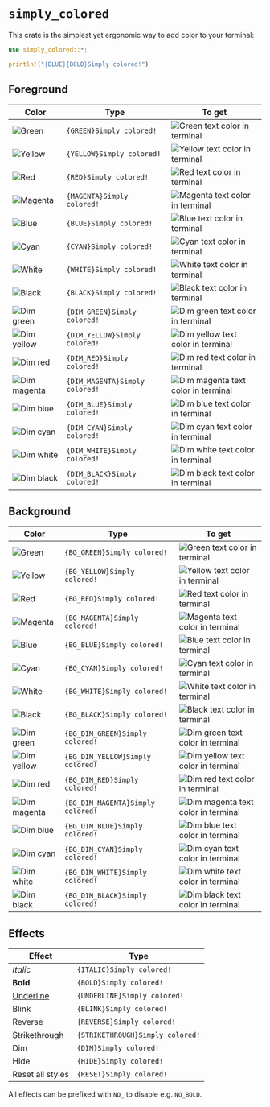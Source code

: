 # `simply_colored`

This crate is the simplest yet ergonomic way to add color to your terminal:

```rust
use simply_colored::*;

println!("{BLUE}{BOLD}Simply colored!")
```

## Foreground

| Color                                                                                                                | Type                                   | To get                                                                                                                                                                             |
| -----                                                                                                                | ------------------                     | -------                                                                                                                                                                            |
| ![Green](https://raw.githubusercontent.com/nik-rev/simply-colored/main/assets/swatch_green_16x16.png)                | `{GREEN}Simply colored!`                 | ![Green text color in terminal](https://raw.githubusercontent.com/nik-rev/simply-colored/main/assets/fg_text_green_164x16.png)                                                     |
| ![Yellow](https://raw.githubusercontent.com/nik-rev/simply-colored/main/assets/swatch_yellow_16x16.png)              | `{YELLOW}Simply colored!`                | ![Yellow text color in terminal](https://raw.githubusercontent.com/nik-rev/simply-colored/main/assets/fg_text_yellow_164x16.png)                                                   |
| ![Red](https://raw.githubusercontent.com/nik-rev/simply-colored/main/assets/swatch_red_16x16.png)                    | `{RED}Simply colored!`                   | ![Red text color in terminal](https://raw.githubusercontent.com/nik-rev/simply-colored/main/assets/fg_text_red_164x16.png)                                                         |
| ![Magenta](https://raw.githubusercontent.com/nik-rev/simply-colored/main/assets/swatch_magenta_16x16.png)            | `{MAGENTA}Simply colored!`               | ![Magenta text color in terminal](https://raw.githubusercontent.com/nik-rev/simply-colored/main/assets/fg_text_magenta_164x16.png)                                                 |
| ![Blue](https://raw.githubusercontent.com/nik-rev/simply-colored/main/assets/swatch_blue_16x16.png)                  | `{BLUE}Simply colored!`                  | ![Blue text color in terminal](https://raw.githubusercontent.com/nik-rev/simply-colored/main/assets/fg_text_blue_164x16.png)                                                       |
| ![Cyan](https://raw.githubusercontent.com/nik-rev/simply-colored/main/assets/swatch_cyan_16x16.png)                  | `{CYAN}Simply colored!`                  | ![Cyan text color in terminal](https://raw.githubusercontent.com/nik-rev/simply-colored/main/assets/fg_text_cyan_164x16.png)                                                       |
| ![White](https://raw.githubusercontent.com/nik-rev/simply-colored/main/assets/swatch_white_16x16.png)                | `{WHITE}Simply colored!`                 | ![White text color in terminal](https://raw.githubusercontent.com/nik-rev/simply-colored/main/assets/fg_text_white_164x16.png)                                                     |
| ![Black](https://raw.githubusercontent.com/nik-rev/simply-colored/main/assets/swatch_black_16x16.png)                | `{BLACK}Simply colored!`                 | ![Black text color in terminal](https://raw.githubusercontent.com/nik-rev/simply-colored/main/assets/fg_text_black_164x16.png)                                                     |
| ![Dim green](https://raw.githubusercontent.com/nik-rev/simply-colored/main/assets/swatch_dim_green_16x16.png)        | `{DIM_GREEN}Simply colored!`             | ![Dim green text color in terminal](https://raw.githubusercontent.com/nik-rev/simply-colored/main/assets/fg_text_dim_green_164x16.png)                                             |
| ![Dim yellow](https://raw.githubusercontent.com/nik-rev/simply-colored/main/assets/swatch_dim_yellow_16x16.png)      | `{DIM_YELLOW}Simply colored!`            | ![Dim yellow text color in terminal](https://raw.githubusercontent.com/nik-rev/simply-colored/main/assets/fg_text_dim_yellow_164x16.png)                                           |
| ![Dim red](https://raw.githubusercontent.com/nik-rev/simply-colored/main/assets/swatch_dim_red_16x16.png)            | `{DIM_RED}Simply colored!`               | ![Dim red text color in terminal](https://raw.githubusercontent.com/nik-rev/simply-colored/main/assets/fg_text_dim_red_164x16.png)                                                 |
| ![Dim magenta](https://raw.githubusercontent.com/nik-rev/simply-colored/main/assets/swatch_dim_magenta_16x16.png)    | `{DIM_MAGENTA}Simply colored!`           | ![Dim magenta text color in terminal](https://raw.githubusercontent.com/nik-rev/simply-colored/main/assets/fg_text_dim_magenta_164x16.png)                                         |
| ![Dim blue](https://raw.githubusercontent.com/nik-rev/simply-colored/main/assets/swatch_dim_blue_16x16.png)          | `{DIM_BLUE}Simply colored!`              | ![Dim blue text color in terminal](https://raw.githubusercontent.com/nik-rev/simply-colored/main/assets/fg_text_dim_blue_164x16.png)                                               |
| ![Dim cyan](https://raw.githubusercontent.com/nik-rev/simply-colored/main/assets/swatch_dim_cyan_16x16.png)          | `{DIM_CYAN}Simply colored!`              | ![Dim cyan text color in terminal](https://raw.githubusercontent.com/nik-rev/simply-colored/main/assets/fg_text_dim_cyan_164x16.png)                                               |
| ![Dim white](https://raw.githubusercontent.com/nik-rev/simply-colored/main/assets/swatch_dim_white_16x16.png)        | `{DIM_WHITE}Simply colored!`             | ![Dim white text color in terminal](https://raw.githubusercontent.com/nik-rev/simply-colored/main/assets/fg_text_dim_white_164x16.png)                                             |
| ![Dim black](https://raw.githubusercontent.com/nik-rev/simply-colored/main/assets/swatch_dim_black_16x16.png)        | `{DIM_BLACK}Simply colored!`             | ![Dim black text color in terminal](https://raw.githubusercontent.com/nik-rev/simply-colored/main/assets/fg_text_dim_black_164x16.png)                                             |

## Background

| Color                                                                                                                | Type                                   |  To get                                                                                                                                                                            |
| -----                                                                                                                | ------------------                     | -------                                                                                                                                                                            |
| ![Green](https://raw.githubusercontent.com/nik-rev/simply-colored/main/assets/swatch_green_16x16.png)                | `{BG_GREEN}Simply colored!`              | ![Green text color in terminal](https://raw.githubusercontent.com/nik-rev/simply-colored/main/assets/bg_text_green_164x16.png)                                                     |
| ![Yellow](https://raw.githubusercontent.com/nik-rev/simply-colored/main/assets/swatch_yellow_16x16.png)              | `{BG_YELLOW}Simply colored!`             | ![Yellow text color in terminal](https://raw.githubusercontent.com/nik-rev/simply-colored/main/assets/bg_text_yellow_164x16.png)                                                   |
| ![Red](https://raw.githubusercontent.com/nik-rev/simply-colored/main/assets/swatch_red_16x16.png)                    | `{BG_RED}Simply colored!`                | ![Red text color in terminal](https://raw.githubusercontent.com/nik-rev/simply-colored/main/assets/bg_text_red_164x16.png)                                                         |
| ![Magenta](https://raw.githubusercontent.com/nik-rev/simply-colored/main/assets/swatch_magenta_16x16.png)            | `{BG_MAGENTA}Simply colored!`            | ![Magenta text color in terminal](https://raw.githubusercontent.com/nik-rev/simply-colored/main/assets/bg_text_magenta_164x16.png)                                                 |
| ![Blue](https://raw.githubusercontent.com/nik-rev/simply-colored/main/assets/swatch_blue_16x16.png)                  | `{BG_BLUE}Simply colored!`               | ![Blue text color in terminal](https://raw.githubusercontent.com/nik-rev/simply-colored/main/assets/bg_text_blue_164x16.png)                                                       |
| ![Cyan](https://raw.githubusercontent.com/nik-rev/simply-colored/main/assets/swatch_cyan_16x16.png)                  | `{BG_CYAN}Simply colored!`               | ![Cyan text color in terminal](https://raw.githubusercontent.com/nik-rev/simply-colored/main/assets/bg_text_cyan_164x16.png)                                                       |
| ![White](https://raw.githubusercontent.com/nik-rev/simply-colored/main/assets/swatch_white_16x16.png)                | `{BG_WHITE}Simply colored!`              | ![White text color in terminal](https://raw.githubusercontent.com/nik-rev/simply-colored/main/assets/bg_text_white_164x16.png)                                                     |
| ![Black](https://raw.githubusercontent.com/nik-rev/simply-colored/main/assets/swatch_black_16x16.png)                | `{BG_BLACK}Simply colored!`              | ![Black text color in terminal](https://raw.githubusercontent.com/nik-rev/simply-colored/main/assets/bg_text_black_164x16.png)                                                     |
| ![Dim green](https://raw.githubusercontent.com/nik-rev/simply-colored/main/assets/swatch_dim_green_16x16.png)        | `{BG_DIM_GREEN}Simply colored!`          | ![Dim green text color in terminal](https://raw.githubusercontent.com/nik-rev/simply-colored/main/assets/bg_text_dim_green_164x16.png)                                             |
| ![Dim yellow](https://raw.githubusercontent.com/nik-rev/simply-colored/main/assets/swatch_dim_yellow_16x16.png)      | `{BG_DIM_YELLOW}Simply colored!`         | ![Dim yellow text color in terminal](https://raw.githubusercontent.com/nik-rev/simply-colored/main/assets/bg_text_dim_yellow_164x16.png)                                           |
| ![Dim red](https://raw.githubusercontent.com/nik-rev/simply-colored/main/assets/swatch_dim_red_16x16.png)            | `{BG_DIM_RED}Simply colored!`            | ![Dim red text color in terminal](https://raw.githubusercontent.com/nik-rev/simply-colored/main/assets/bg_text_dim_red_164x16.png)                                                 |
| ![Dim magenta](https://raw.githubusercontent.com/nik-rev/simply-colored/main/assets/swatch_dim_magenta_16x16.png)    | `{BG_DIM_MAGENTA}Simply colored!`        | ![Dim magenta text color in terminal](https://raw.githubusercontent.com/nik-rev/simply-colored/main/assets/bg_text_dim_magenta_164x16.png)                                         |
| ![Dim blue](https://raw.githubusercontent.com/nik-rev/simply-colored/main/assets/swatch_dim_blue_16x16.png)          | `{BG_DIM_BLUE}Simply colored!`           | ![Dim blue text color in terminal](https://raw.githubusercontent.com/nik-rev/simply-colored/main/assets/bg_text_dim_blue_164x16.png)                                               |
| ![Dim cyan](https://raw.githubusercontent.com/nik-rev/simply-colored/main/assets/swatch_dim_cyan_16x16.png)          | `{BG_DIM_CYAN}Simply colored!`           | ![Dim cyan text color in terminal](https://raw.githubusercontent.com/nik-rev/simply-colored/main/assets/bg_text_dim_cyan_164x16.png)                                               |
| ![Dim white](https://raw.githubusercontent.com/nik-rev/simply-colored/main/assets/swatch_dim_white_16x16.png)        | `{BG_DIM_WHITE}Simply colored!`          | ![Dim white text color in terminal](https://raw.githubusercontent.com/nik-rev/simply-colored/main/assets/bg_text_dim_white_164x16.png)                                             |
| ![Dim black](https://raw.githubusercontent.com/nik-rev/simply-colored/main/assets/swatch_dim_black_16x16.png)        | `{BG_DIM_BLACK}Simply colored!`          | ![Dim black text color in terminal](https://raw.githubusercontent.com/nik-rev/simply-colored/main/assets/bg_text_dim_black_164x16.png)                                             |

## Effects

| Effect                    | Type                               |
| ------                    | -----                              |
| *Italic*                  | `{ITALIC}Simply colored!`            |
| **Bold**                  | `{BOLD}Simply colored!`              |
| <u>Underline</u>          | `{UNDERLINE}Simply colored!`         |
| Blink                     | `{BLINK}Simply colored!`             |
| Reverse                   | `{REVERSE}Simply colored!`           |
| <del>Strikethrough</del>  | `{STRIKETHROUGH}Simply colored!`     |
| Dim                       | `{DIM}Simply colored!`               |
| Hide                      | `{HIDE}Simply colored!`              |
| Reset all styles          | `{RESET}Simply colored!`             |

All effects can be prefixed with `NO_` to disable e.g. `NO_BOLD`.
